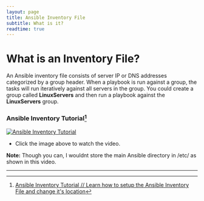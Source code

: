 ```yaml
---
layout: page
title: Ansible Inventory File
subtitle: What is it?
readtime: true
---
```

# What is an Inventory File?
An Ansible inventory file consists of server IP or DNS addresses categorized by a group header. When a playbook is run against a group, the tasks will run iteratively against all servers in the group. You could create a group called **LinuxServers** and then run a playbook against the **LinuxServers** group.

### Ansible Inventory Tutorial[^1]
[![Ansible Inventory Tutorial](https://i3.ytimg.com/vi/0MT9WvX_j4Y/maxresdefault.jpg)](https://www.youtube.com/watch?v=0MT9WvX_j4Y&ab_channel=RogerPerkin%2F%2FNetworkAutomationConsultant)
- Click the image above to watch the video.

**Note:** Though you can, I wouldnt store the main Ansible directory in /etc/ as shown in this video.

---
[^1]:[Ansible Inventory Tutorial // Learn how to setup the Ansible Inventory File and change it's location](https://www.youtube.com/watch?v=0MT9WvX_j4Y&ab_channel=RogerPerkin%2F%2FNetworkAutomationConsultant)
